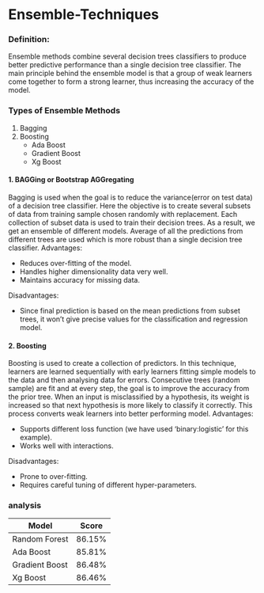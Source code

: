 # Ensemble-Techniques
### Definition: 
Ensemble methods combine several decision trees classifiers to produce better predictive performance than a single decision tree classifier. The main principle behind the ensemble model is that a group of weak learners come together to form a strong learner, thus increasing the accuracy of the model.

### Types of Ensemble Methods
1. Bagging
2. Boosting 
   * Ada Boost
   * Gradient Boost
   * Xg Boost

#### 1. BAGGing or Bootstrap AGGregating
Bagging is used when the goal is to reduce the variance(error on test data) of a decision tree classifier. Here the objective is to create several subsets of data from training sample chosen randomly with replacement. Each collection of subset data is used to train their decision trees. As a result, we get an ensemble of different models. Average of all the predictions from different trees are used which is more robust than a single decision tree classifier.
Advantages:
   * Reduces over-fitting of the model.
   * Handles higher dimensionality data very well.
   * Maintains accuracy for missing data.

Disadvantages:
   * Since final prediction is based on the mean predictions from subset trees, it won’t give precise values for the classification and regression model.




#### 2. Boosting
Boosting is used to create a collection of predictors. In this technique, learners are learned sequentially with early learners fitting simple models to the data and then analysing data for errors. Consecutive trees (random sample) are fit and at every step, the goal is to improve the accuracy from the prior tree. When an input is misclassified by a hypothesis, its weight is increased so that next hypothesis is more likely to classify it correctly. This process converts weak learners into better performing model.
Advantages:
   * Supports different loss function (we have used ‘binary:logistic’ for this example).
   * Works well with interactions.

Disadvantages:
   * Prone to over-fitting.
   * Requires careful tuning of different hyper-parameters.
   
   
### analysis 

Model           | Score
------------    | -------------
Random Forest   | 86.15%
Ada Boost       | 85.81%
Gradient Boost  | 86.48%
Xg Boost        | 86.46%

   
   
   
   
   

